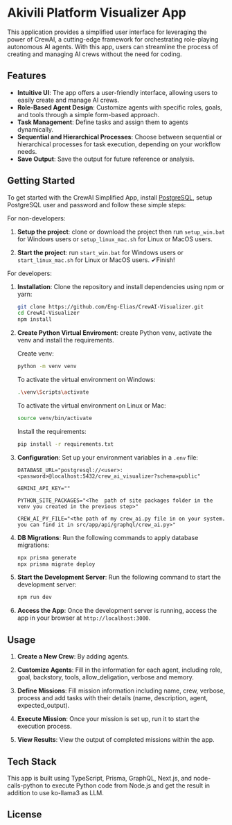 # Akivili Platform Visualizer App

This application provides a simplified user interface for leveraging the power of CrewAI, a cutting-edge framework for orchestrating role-playing autonomous AI agents. With this app, users can streamline the process of creating and managing AI crews without the need for coding.


## Features

- **Intuitive UI**: The app offers a user-friendly interface, allowing users to easily create and manage AI crews.
- **Role-Based Agent Design**: Customize agents with specific roles, goals, and tools through a simple form-based approach.
- **Task Management**: Define tasks and assign them to agents dynamically.
- **Sequential and Hierarchical Processes**: Choose between sequential or hierarchical processes for task execution, depending on your workflow needs.
- **Save Output**: Save the output for future reference or analysis.

## Getting Started

To get started with the CrewAI Simplified App, install [PostgreSQL](https://www.postgresql.org/download/), setup PostgreSQL user and password and follow these simple steps:

For non-developers:

1. **Setup the project**: clone or download the project then run `setup_win.bat` for Windows users or `setup_linux_mac.sh` for Linux or MacOS users.

2. **Start the project**: run `start_win.bat` for Windows users or `start_linux_mac.sh` for Linux or MacOS users. ✔Finish!

For developers:

1. **Installation**: Clone the repository and install dependencies using npm or yarn:

   ```bash
   git clone https://github.com/Eng-Elias/CrewAI-Visualizer.git
   cd CrewAI-Visualizer
   npm install
   ```

2. **Create Python Virtual Enviroment**: create Python venv, activate the venv and install the requirements.

   Create venv:

   ```bash
   python -m venv venv
   ```

   To activate the virtual environment on Windows:

   ```bash
   .\venv\Scripts\activate
   ```

   To activate the virtual environment on Linux or Mac:

   ```bash
   source venv/bin/activate
   ```

   Install the requirements:

   ```bash
   pip install -r requirements.txt
   ```

3. **Configuration**: Set up your environment variables in a `.env` file:

   ```plaintext
   DATABASE_URL="postgresql://<user>:<password>@localhost:5432/crew_ai_visualizer?schema=public"

   GEMINI_API_KEY=""

   PYTHON_SITE_PACKAGES="<The  path of site packages folder in the venv you created in the previous step>"

   CREW_AI_PY_FILE="<the path of my crew_ai.py file in on your system. you can find it in src/app/api/graphql/crew_ai.py>"
   ```

4. **DB Migrations**: Run the following commands to apply database migrations:

   ```bash
   npx prisma generate
   npx prisma migrate deploy
   ```

5. **Start the Development Server**: Run the following command to start the development server:

   ```bash
   npm run dev
   ```

6. **Access the App**: Once the development server is running, access the app in your browser at `http://localhost:3000`.

## Usage

1. **Create a New Crew**: By adding agents.

2. **Customize Agents**: Fill in the information for each agent, including role, goal, backstory, tools, allow_deligation, verbose and memory.

3. **Define Missions**: Fill mission information including name, crew, verbose, process and add tasks with their details (name, description, agent, expected_output).

4. **Execute Mission**: Once your mission is set up, run it to start the execution process.

5. **View Results**: View the output of completed missions within the app.


## Tech Stack

This app is built using TypeScript, Prisma, GraphQL, Next.js, and node-calls-python to execute Python code from Node.js and get the result in addition to use ko-llama3 as LLM.


## License



